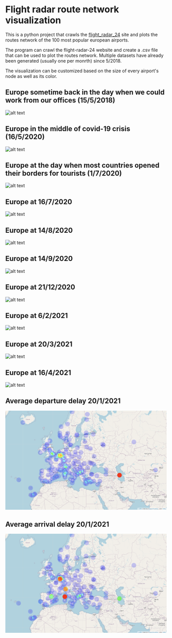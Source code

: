 # Flight radar route network visualization

This is a python project that crawls the [flight_radar_24](https://www.flightradar24.com) site and plots the routes network of the 100 most popular european airports.



The program can crawl the flight-radar-24 website and create a .csv file that can be used to plot the routes network. Multiple datasets have already been generated (usually one per monrth) since 5/2018. 

The visualization can be customized based on the size of every airport's node as well as its color. 

## Europe sometime back in the day when we could work from our offices (15/5/2018)
![alt text](https://github.com/diliadis/flight_radar/blob/master/images/15_5_2018_node_size_in_degree_node_color_in_degree.png)

## Europe in the middle of covid-19 crisis (16/5/2020)
![alt text](https://github.com/diliadis/flight_radar/blob/master/images/16_5_2020_node_size__in_degree__node_color_in_degree.png)

## Europe at the day when most countries opened their borders for tourists (1/7/2020)
![alt text](https://github.com/diliadis/flight_radar/blob/master/images/1_7_2020_node_size__in_degree__node_color_in_degree.png)

## Europe at 16/7/2020
![alt text](https://github.com/diliadis/flight_radar/blob/master/images/16_7_2020_node_size__in_degree__node_color_in_degree.png)

## Europe at 14/8/2020
![alt text](https://github.com/diliadis/flight_radar/blob/master/images/14_8_2020_node_size__in_degree__node_color_in_degree.png)

## Europe at 14/9/2020
![alt text](https://github.com/diliadis/flight_radar/blob/master/images/14_9_2020_node_size__in_degree__node_color_in_degree.png)

## Europe at 21/12/2020
![alt text](https://github.com/diliadis/flight_radar/blob/master/images/20_12_2020_node_size__in_degree__node_color_in_degree.png)

## Europe at 6/2/2021
![alt text](https://github.com/diliadis/flight_radar/blob/master/images/6_2_2021_node_size__in_degree__node_color_in_degree.png)

## Europe at 20/3/2021
![alt text](https://github.com/diliadis/flight_radar/blob/master/images/20_3_2021_node_size__in_degree__node_color_in_degree.png)

## Europe at 16/4/2021
![alt text](https://github.com/diliadis/flight_radar/blob/master/images/16_4_2021_node_size__in_degree__node_color_in_degree.png)

## Average departure delay 20/1/2021
![alt text](https://github.com/diliadis/flight_radar/blob/master/images/20_1_2021_average_departure_delay.png)


## Average arrival delay 20/1/2021
![alt text](https://github.com/diliadis/flight_radar/blob/master/images/20_1_2021_average_arrival_delay.png)
